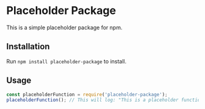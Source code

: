 # Placeholder Package

This is a simple placeholder package for npm.

## Installation

Run `npm install placeholder-package` to install.

## Usage

```javascript
const placeholderFunction = require('placeholder-package');
placeholderFunction(); // This will log: "This is a placeholder function."
```

